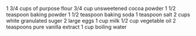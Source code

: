 1 3/4 cups of purpose flour
3/4 cup unsweetened cocoa powder
1 1/2 teaspoon baking powder
1 1/2 teaspoon baking soda
1 teaspoon salt
2 cups white granulated suger
2 large eggs
1 cup milk
1/2 cup vegetable oil
2 teaspoons pure vanilla extract
1 cup boiling water